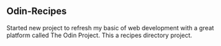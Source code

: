 ## Odin-Recipes
Started new project to refresh my basic of web development with a great platform
called The Odin Project.
This a recipes directory project.